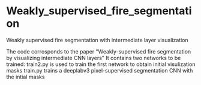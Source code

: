 # Weakly_supervised_fire_segmentation
Weakly supervised fire segmentation with intermediate layer visualization


The code corrosponds to the paper "Weakly-supervised fire segmentation by visualizing intermediate CNN layers" 
It contains two networks to be trained: train2.py is used to train the first network to obtain initial visulization masks
train.py trains a deeplabv3 pixel-supervised segmentation CNN with the intial masks
